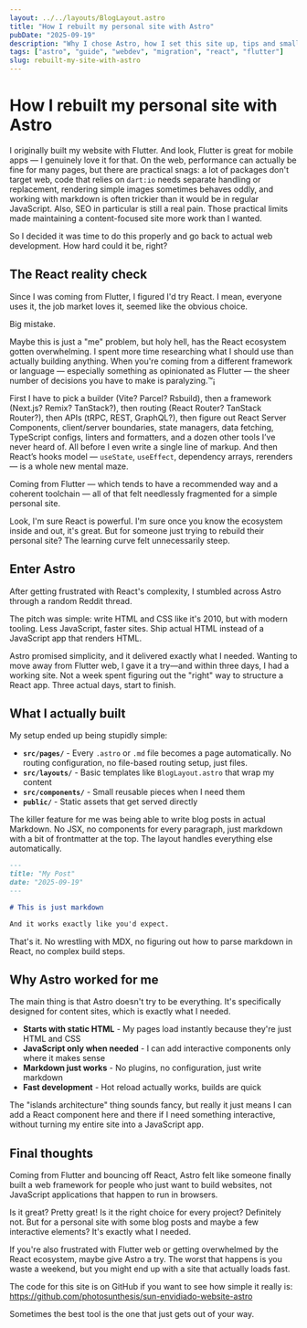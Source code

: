 ```yaml
---
layout: ../../layouts/BlogLayout.astro
title: "How I rebuilt my personal site with Astro"
pubDate: "2025-09-19"
description: "Why I chose Astro, how I set this site up, tips and small examples — written from the perspective of someone coming from Flutter."
tags: ["astro", "guide", "webdev", "migration", "react", "flutter"]
slug: rebuilt-my-site-with-astro
---
```


# How I rebuilt my personal site with Astro

I originally built my website with Flutter. And look, Flutter is great for mobile apps — I genuinely love it for that. On the web, performance can actually be fine for many pages, but there are practical snags: a lot of packages don't target web, code that relies on `dart:io` needs separate handling or replacement, rendering simple images sometimes behaves oddly, and working with markdown is often trickier than it would be in regular JavaScript. Also, SEO in particular is still a real pain. Those practical limits made maintaining a content-focused site more work than I wanted.

So I decided it was time to do this properly and go back to actual web development. How hard could it be, right?

## The React reality check

Since I was coming from Flutter, I figured I'd try React. I mean, everyone uses it, the job market loves it, seemed like the obvious choice.

Big mistake. 

Maybe this is just a "me" problem, but holy hell, has the React ecosystem gotten overwhelming. I spent more time researching what I should use than actually building anything. When you're coming from a different framework or language — especially something as opinionated as Flutter — the sheer number of decisions you have to make is paralyzing.™¡

First I have to pick a builder (Vite? Parcel? Rsbuild), then a framework (Next.js? Remix? TanStack?), then routing (React Router? TanStack Router?), then APIs (tRPC, REST, GraphQL?), then figure out React Server Components, client/server boundaries, state managers, data fetching, TypeScript configs, linters and formatters, and a dozen other tools I’ve never heard of. All before I even write a single line of markup. And then React’s hooks model — `useState`, `useEffect`, dependency arrays, rerenders — is a whole new mental maze.

Coming from Flutter — which tends to have a recommended way and a coherent toolchain — all of that felt needlessly fragmented for a simple personal site.

Look, I'm sure React is powerful. I'm sure once you know the ecosystem inside and out, it's great. But for someone just trying to rebuild their personal site? The learning curve felt unnecessarily steep.

## Enter Astro

After getting frustrated with React's complexity, I stumbled across Astro through a random Reddit thread.

The pitch was simple: write HTML and CSS like it's 2010, but with modern tooling. Less JavaScript, faster sites. Ship actual HTML instead of a JavaScript app that renders HTML.

Astro promised simplicity, and it delivered exactly what I needed. Wanting to move away from Flutter web, I gave it a try—and within three days, I had a working site. Not a week spent figuring out the "right" way to structure a React app. Three actual days, start to finish.

## What I actually built

My setup ended up being stupidly simple:

- **`src/pages/`** - Every `.astro` or `.md` file becomes a page automatically. No routing configuration, no file-based routing setup, just files.
- **`src/layouts/`** - Basic templates like `BlogLayout.astro` that wrap my content
- **`src/components/`** - Small reusable pieces when I need them
- **`public/`** - Static assets that get served directly

The killer feature for me was being able to write blog posts in actual Markdown. No JSX, no components for every paragraph, just markdown with a bit of frontmatter at the top. The layout handles everything else automatically.

```markdown
---
title: "My Post"
date: "2025-09-19"
---

# This is just markdown

And it works exactly like you'd expect.
```

That's it. No wrestling with MDX, no figuring out how to parse markdown in React, no complex build steps.

## Why Astro worked for me

The main thing is that Astro doesn't try to be everything. It's specifically designed for content sites, which is exactly what I needed.

- **Starts with static HTML** - My pages load instantly because they're just HTML and CSS
- **JavaScript only when needed** - I can add interactive components only where it makes sense
- **Markdown just works** - No plugins, no configuration, just write markdown
- **Fast development** - Hot reload actually works, builds are quick

The "islands architecture" thing sounds fancy, but really it just means I can add a React component here and there if I need something interactive, without turning my entire site into a JavaScript app.

## Final thoughts

Coming from Flutter and bouncing off React, Astro felt like someone finally built a web framework for people who just want to build websites, not JavaScript applications that happen to run in browsers.

Is it great? Pretty great! Is it the right choice for every project? Definitely not. But for a personal site with some blog posts and maybe a few interactive elements? It's exactly what I needed.

If you're also frustrated with Flutter web or getting overwhelmed by the React ecosystem, maybe give Astro a try. The worst that happens is you waste a weekend, but you might end up with a site that actually loads fast.

The code for this site is on GitHub if you want to see how simple it really is: https://github.com/photosunthesis/sun-envidiado-website-astro

Sometimes the best tool is the one that just gets out of your way.